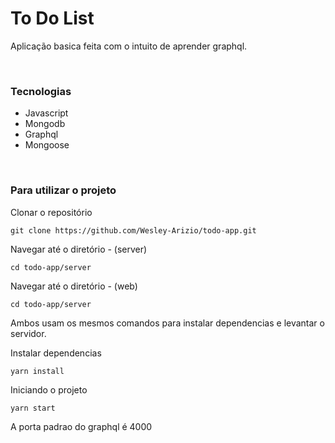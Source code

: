 # To Do List

Aplicação basica feita com o intuito de aprender graphql.

<br />

### Tecnologias

- Javascript
- Mongodb
- Graphql
- Mongoose

<br />

### Para utilizar o projeto

Clonar o repositório

    git clone https://github.com/Wesley-Arizio/todo-app.git

Navegar até o diretório - (server)

    cd todo-app/server

Navegar até o diretório - (web)

    cd todo-app/server

Ambos usam os mesmos comandos para instalar dependencias e levantar o servidor.

Instalar dependencias

    yarn install

Iniciando o projeto

    yarn start

A porta padrao do graphql é 4000
